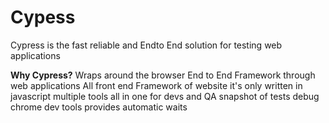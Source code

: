# Cypess 
Cypress is the fast reliable and Endto End solution for testing web applications

**Why Cypress?**
Wraps around the browser
End to End Framework through web applications
All front end Framework of website
it's only written in javascript
multiple tools all in one
for devs and QA
snapshot of tests
debug chrome dev tools
provides automatic waits
